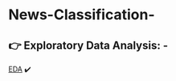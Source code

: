 # News-Classification-
## :point_right: Exploratory Data Analysis: -<br>
[EDA](https://github.com/abheshek-nayak/News-Article-Sorting/blob/main/EDA.ipynb) :heavy_check_mark: <br>
